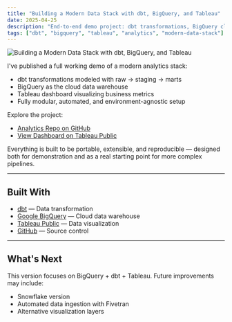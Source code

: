 ```yaml
---
title: "Building a Modern Data Stack with dbt, BigQuery, and Tableau"
date: 2025-04-25
description: "End-to-end demo project: dbt transformations, BigQuery cloud warehouse, Tableau dashboard. Fully modular, automated, and production-ready."
tags: ["dbt", "bigquery", "tableau", "analytics", "modern-data-stack"]
---
```


![Building a Modern Data Stack with dbt, BigQuery, and Tableau](/img/dbt-analytics-demo.png)

I've published a full working demo of a modern analytics stack:

- dbt transformations modeled with raw → staging → marts
- BigQuery as the cloud data warehouse
- Tableau dashboard visualizing business metrics
- Fully modular, automated, and environment-agnostic setup

Explore the project:

- [Analytics Repo on GitHub](https://github.com/tstrall/analytics)
- [View Dashboard on Tableau Public](https://public.tableau.com/app/profile/ted.strall/viz/dbtAnalyticsDemo/Revenue)

Everything is built to be portable, extensible, and reproducible — designed both for demonstration and as a real starting point for more complex pipelines.

---

## Built With

- [dbt](https://www.getdbt.com/) — Data transformation
- [Google BigQuery](https://cloud.google.com/bigquery) — Cloud data warehouse
- [Tableau Public](https://public.tableau.com/) — Data visualization
- [GitHub](https://github.com/) — Source control

---

## What's Next

This version focuses on BigQuery + dbt + Tableau. Future improvements may include:

- Snowflake version
- Automated data ingestion with Fivetran
- Alternative visualization layers
